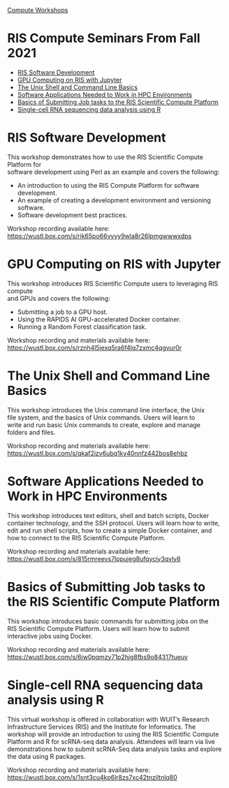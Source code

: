 
[Compute Workshops](../Compute%20Workshops.md)

# RIS Compute Seminars From Fall 2021

- [RIS Software Development](#ris-software-development)
- [GPU Computing on RIS with Jupyter](#gpu-computing-on-ris-with-jupyter)
- [The Unix Shell and Command Line Basics](#the-unix-shell-and-command-line-basics)
- [Software Applications Needed to Work in HPC Environments](#software-applications-needed-to-work-in-hpc-environments)
- [Basics of Submitting Job tasks to the RIS Scientific Compute Platform](#basics-of-submitting-job-tasks-to-the-ris-scientific-compute-platform)
- [Single-cell RNA sequencing data analysis using R](#single-cell-rna-sequencing-data-analysis-using-r)

# RIS Software Development

This workshop demonstrates how to use the RIS Scientific Compute Platform for  
software development using Perl as an example and covers the following:

- An introduction to using the RIS Compute Platform for software development.
- An example of creating a development environment and versioning software.
- Software development best practices.

Workshop recording available here: <https://wustl.box.com/s/rik65po66vyvy9wla8r26lpmgwwwxdps>

# GPU Computing on RIS with Jupyter

This workshop introduces RIS Scientific Compute users to leveraging RIS compute  
and GPUs and covers the following:

- Submitting a job to a GPU host.
- Using the RAPIDS AI GPU-accelerated Docker container.
- Running a Random Forest classification task.

Workshop recording and materials available here: <https://wustl.box.com/s/rznh4l5jexq5ra6f4lq7zxmc4qgvur0r>

# The Unix Shell and Command Line Basics

This workshop introduces the Unix command line interface, the Unix  
file system, and the basics of Unix commands. Users will learn to  
write and run basic Unix commands to create, explore and manage  
folders and files.

Workshop recording and materials available here: <https://wustl.box.com/s/qkaf2jzv6ubq1ky40nnfz442bos8ehbz>

# Software Applications Needed to Work in HPC Environments

This workshop introduces text editors, shell and batch scripts, Docker  
container technology, and the SSH protocol. Users will learn how to write,  
edit and run shell scripts, how to create a simple Docker container, and  
how to connect to the RIS Scientific Compute Platform.

Workshop recording and materials available here: <https://wustl.box.com/s/815rmreevs7lppujeg8ufqyciy3qvly8>

# Basics of Submitting Job tasks to the RIS Scientific Compute Platform

This workshop introduces basic commands for submitting jobs on the  
RIS Scientific Compute Platform. Users will learn how to submit  
interactive jobs using Docker.

Workshop recording and materials available here: <https://wustl.box.com/s/6jw0pqmzy71p2hjg8fbs9o84317tueuv>

# Single-cell RNA sequencing data analysis using R

This virtual workshop is offered in collaboration with WUIT’s Research  
Infrastructure Services (RIS) and the Institute for Informatics. The  
workshop will provide an introduction to using the RIS Scientific Compute  
Platform and R for scRNA-seq data analysis. Attendees will learn via live  
demonstrations how to submit scRNA-Seq data analysis tasks and explore  
the data using R packages.

Workshop recording and materials available here: <https://wustl.box.com/s/1snt3cu4kp6lr8zs7xc42tnzjltnlq80>
